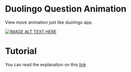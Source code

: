 # Duolingo Question Animation

View move animation just like duolingo app.

[![IMAGE ALT TEXT HERE](https://img.youtube.com/vi/mhY_S7UoHQk/0.jpg)](https://www.youtube.com/watch?v=mhY_S7UoHQk)

# Tutorial

You can read the explanation on this [link](https://medium.com/@ocittwo/membuat-animasi-android-dengan-layout-flexbox-c53453148899)
